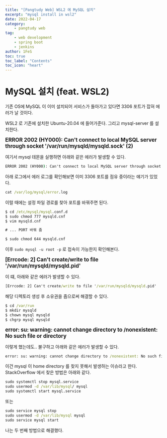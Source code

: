 ```yaml
---
title: "[Pangtudy Web] WSL2 에 MySQL 설치"
excerpt: "mysql install in wsl2"
date: 2022-04-17
category:
    - pangtudy web
tag:
    - web development
    - spring boot
    - jenkins
author: 1FeS
toc: true
toc_label: "Contents"
toc_icon: "heart"
---
```


# MySQL 설치 (feat. WSL2)

기존 OS에 MySQL 이 이미 설치되어 서비스가 돌아가고 있다면 3306 포트가 잡혀 에러가 날 것이다.

WSL2 로 기존에 설치한 Ubuntu-20.04 에 들어가준다. 그리고 mysql-server 를 설치한다.

<span style="font-weight: bold; font-size: 1.2em">ERROR 2002 (HY000): Can't connect to local MySQL server through socket '/var/run/mysqld/mysqld.sock' (2)</span>

여기서 mysql 데몬을 실행하면 아래와 같은 에러가 발생할 수 있다.

```cmd
ERROR 2002 (HY000): Can't connect to local MySQL server through socket '/var/run/mysqld/mysqld.sock' (2)
```

아래 로그에서 에러 로그를 확인해보면 이미 3306 포트를 점유 중이라는 얘기가 있었다.

```cmd
cat /var/log/mysql/error.log
```

이럴 때에는 설정 파일 경로를 찾아 포트를 바꿔주면 된다.

```cmd
$ cd /etc/mysql/mysql.conf.d
$ sudo chmod 777 mysqld.cnf
$ vim mysqld.cnf

# ... PORT 바꿔 줌

$ sudo chmod 644 mysqld.cnf
```

이후 `sudo mysql -u root -p` 로 접속이 가능한지 확인해본다.

<span style="font-weight: bold; font-size: 1.2em">[Errcode: 2] Can't create/write to file '/var/run/mysqld/mysqld.pid'</span>

이 떄, 아래와 같은 에러가 발생할 수 있다.

```cmd
[Errcode: 2] Can't create/write to file '/var/run/mysqld/mysqld.pid'
```

해당 디렉토리 생성 후 소유권을 줌으로써 해결할 수 있다.

```cmd
$ cd /var/run
$ mkdir mysqld
$ chown mysql mysqld
$ chgrp mysql mysqld
```

<span style="font-weight: bold; font-size: 1.2em">error: su: warning: cannot change directory to /nonexistent: No such file or directory</span>

이렇게 했는데도.. 불구하고 아래와 같은 에러가 발생할 수 있다.

```cmd
error: su: warning: cannot change directory to /nonexistent: No such file or directory
```

이건 mysql 이 home directory 를 찾지 못해서 발생하는 이슈라고 한다. StackOverflow 에서 찾은 방법은 아래와 같다.

```cmd
sudo systemctl stop mysql.service
sudo usermod -d /var/lib/mysql/ mysql
sudo systemctl start mysql.service
```

또는

```cmd
sudo service mysql stop
sudo usermod -d /var/lib/mysql mysql
sudo service mysql start
```

나는 두 번째 방법으로 해결했다.
